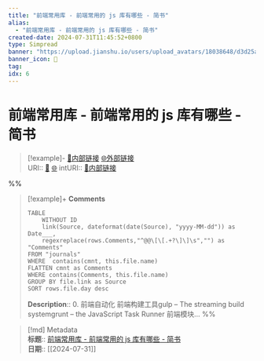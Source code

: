 ```yaml
---
title: "前端常用库 - 前端常用的 js 库有哪些 - 简书"
alias: 
  - "前端常用库 - 前端常用的 js 库有哪些 - 简书"
created-date: 2024-07-31T11:45:52+0800
type: Simpread
banner: "https://upload.jianshu.io/users/upload_avatars/18038648/d3d25a5e-fd9b-4159-845d-04f73b6eb28d.png "
banner_icon: 🔖
tag: 
idx: 6
---
```


# 前端常用库 - 前端常用的 js 库有哪些 - 简书

> [!example]- [🧷内部链接](<http://localhost:7026/unread/6>) [🌐外部链接](<>)    
> URI:: [🧷](<http://localhost:7026/unread/6>) [🌐](<>) 
> intURI:: [🧷内部链接](<http://localhost:7026/reading/6>)

%%
> [!example]+ **Comments**  
> ```dataview
> TABLE 
>     WITHOUT ID
>     link(Source, dateformat(date(Source), "yyyy-MM-dd")) as Date___, 
>     regexreplace(rows.Comments,"^@@\[\[.+?\]\]\s","") as "Comments"
> FROM "journals"
> WHERE  contains(cmnt, this.file.name)
> FLATTEN cmnt as Comments
> WHERE contains(Comments, this.file.name)
> GROUP BY file.link as Source
> SORT rows.file.day desc
> ```
>  **Description**:: 0. 前端自动化 前端构建工具gulp – The streaming build systemgrunt – the JavaScript Task Runner 前端模块...
%%

> [!md] Metadata  
> **标题**:: [前端常用库 - 前端常用的 js 库有哪些 - 简书](https://www.jianshu.com/p/7ac18f76c904)  
> **日期**:: [[2024-07-31]]  

